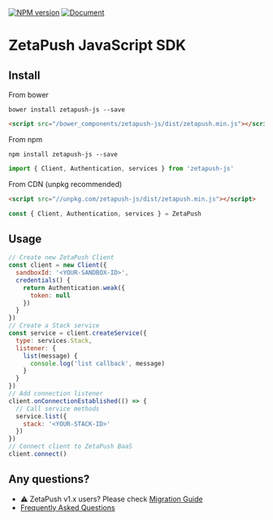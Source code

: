 [![NPM version][npm-version-image]][npm-url]
[![Document][doc-version-image]][doc-url]

# ZetaPush JavaScript SDK

## Install

From bower

```console
bower install zetapush-js --save
```

```html
<script src="/bower_components/zetapush-js/dist/zetapush.min.js"></script>
```

From npm

```console
npm install zetapush-js --save
```

```js
import { Client, Authentication, services } from 'zetapush-js'
```

From CDN (unpkg recommended)

```html
<script src="//unpkg.com/zetapush-js/dist/zetapush.min.js"></script>
```

```js
const { Client, Authentication, services } = ZetaPush
```

## Usage

```js
// Create new ZetaPush Client
const client = new Client({
  sandboxId: '<YOUR-SANDBOX-ID>',
  credentials() {
    return Authentication.weak({
      token: null
    })
  }
})
// Create a Stack service
const service = client.createService({
  type: services.Stack,
  listener: {
    list(message) {
      console.log('list callback', message)
    }
  }
})
// Add connection listener
client.onConnectionEstablished(() => {
  // Call service methods
  service.list({
    stack: '<YOUR-STACK-ID>'
  })
})
// Connect client to ZetaPush BaaS
client.connect()
```

## Any questions?

* :warning: ZetaPush v1.x users? Please check [Migration Guide](./docs/MIGRATION.md)
* [Frequently Asked Questions](./docs/FAQ.md)

[npm-version-image]: http://img.shields.io/npm/v/zetapush-js.svg?style=flat-square
[npm-url]: https://npmjs.org/package/zetapush-js

[doc-version-image]: http://zetapush.github.io/zetapush-js/badge.svg?t=0
[doc-url]: http://zetapush.github.io/zetapush-js/
